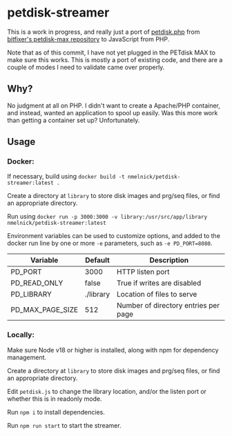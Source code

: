 # petdisk-streamer

This is a work in progress, and really just a port of
[petdisk.php](https://github.com/bitfixer/petdisk-max/blob/main/www/petdisk.php)
from
[bitfixer's petdisk-max repository](https://github.com/bitfixer/petdisk-max)
to JavaScript from PHP.

Note that as of this commit, I have not yet plugged in the PETdisk MAX to make
sure this works. This is mostly a port of existing code, and there are a couple
of modes I need to validate came over properly.

## Why?

No judgment at all on PHP. I didn't want to create a Apache/PHP container, and
instead, wanted an application to spool up easily. Was this more work than
getting a container set up? Unfortunately.

## Usage

### Docker:

If necessary, build using `docker build -t nmelnick/petdisk-streamer:latest .`

Create a directory at `library` to store disk images and prg/seq files, or find
an appropriate directory.

Run using
`docker run -p 3000:3000 -v library:/usr/src/app/library nmelnick/petdisk-streamer:latest`

Environment variables can be used to customize options, and added to the docker
run line by one or more `-e` parameters, such as `-e PD_PORT=8080`.

| Variable         | Default   | Description                          |
|------------------|-----------|--------------------------------------|
| PD_PORT          | 3000      | HTTP listen port                     |
| PD_READ_ONLY     | false     | True if writes are disabled          |
| PD_LIBRARY       | ./library | Location of files to serve           |
| PD_MAX_PAGE_SIZE | 512       | Number of directory entries per page |

### Locally:

Make sure Node v18 or higher is installed, along with npm for dependency
management.

Create a directory at `library` to store disk images and prg/seq files, or find
an appropriate directory.

Edit `petdisk.js` to change the library location, and/or the listen port or
whether this is in readonly mode.

Run `npm i` to install dependencies.

Run `npm run start` to start the streamer.
